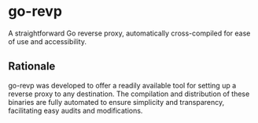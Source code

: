 # go-revp

A straightforward Go reverse proxy, automatically cross-compiled for ease of use and accessibility.

## Rationale

go-revp was developed to offer a readily available tool for setting up a reverse proxy to any destination. The compilation and distribution of these binaries are fully automated to ensure simplicity and transparency, facilitating easy audits and modifications.
